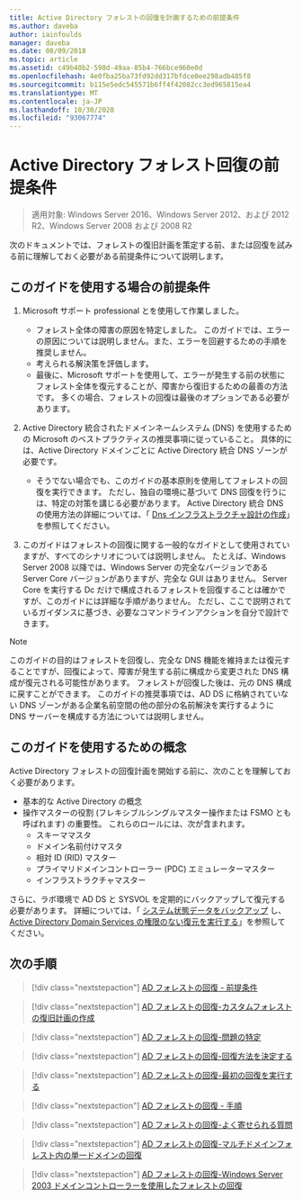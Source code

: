 ```yaml
---
title: Active Directory フォレストの回復を計画するための前提条件
ms.author: daveba
author: iainfoulds
manager: daveba
ms.date: 08/09/2018
ms.topic: article
ms.assetid: c49b40b2-598d-49aa-85b4-766bce960e0d
ms.openlocfilehash: 4e0fba25ba73fd92dd317bfdce0ee298adb485f8
ms.sourcegitcommit: b115e5edc545571b6ff4f42082cc3ed965815ea4
ms.translationtype: MT
ms.contentlocale: ja-JP
ms.lasthandoff: 10/30/2020
ms.locfileid: "93067774"
---
```

# <a name="active-directory-forest-recovery-prerequisites"></a>Active Directory フォレスト回復の前提条件

> 適用対象: Windows Server 2016、Windows Server 2012、および 2012 R2、Windows Server 2008 および 2008 R2

次のドキュメントでは、フォレストの復旧計画を策定する前、または回復を試みる前に理解しておく必要がある前提条件について説明します。

## <a name="assumptions-for-using-this-guide"></a>このガイドを使用する場合の前提条件

1. Microsoft サポート professional とを使用して作業しました。
   - フォレスト全体の障害の原因を特定しました。 このガイドでは、エラーの原因については説明しません。また、エラーを回避するための手順を推奨しません。
   - 考えられる解決策を評価します。
   - 最後に、Microsoft サポートを使用して、エラーが発生する前の状態にフォレスト全体を復元することが、障害から復旧するための最善の方法です。 多くの場合、フォレストの回復は最後のオプションである必要があります。

1. Active Directory 統合されたドメインネームシステム (DNS) を使用するための Microsoft のベストプラクティスの推奨事項に従っていること。 具体的には、Active Directory ドメインごとに Active Directory 統合 DNS ゾーンが必要です。
   - そうでない場合でも、このガイドの基本原則を使用してフォレストの回復を実行できます。 ただし、独自の環境に基づいて DNS 回復を行うには、特定の対策を講じる必要があります。 Active Directory 統合 DNS の使用方法の詳細については、「 [Dns インフラストラクチャ設計の作成](../../ad-ds/plan/Creating-a-DNS-Infrastructure-Design.md)」を参照してください。

1. このガイドはフォレストの回復に関する一般的なガイドとして使用されていますが、すべてのシナリオについては説明しません。 たとえば、Windows Server 2008 以降では、Windows Server の完全なバージョンである Server Core バージョンがありますが、完全な GUI はありません。 Server Core を実行する Dc だけで構成されるフォレストを回復することは確かですが、このガイドには詳細な手順がありません。 ただし、ここで説明されているガイダンスに基づき、必要なコマンドラインアクションを自分で設計できます。

> [!NOTE]
> このガイドの目的はフォレストを回復し、完全な DNS 機能を維持または復元することですが、回復によって、障害が発生する前に構成から変更された DNS 構成が復元される可能性があります。 フォレストが回復した後は、元の DNS 構成に戻すことができます。 このガイドの推奨事項では、AD DS に格納されていない DNS ゾーンがある企業名前空間の他の部分の名前解決を実行するように DNS サーバーを構成する方法については説明しません。

## <a name="concepts-for-using-this-guide"></a>このガイドを使用するための概念

Active Directory フォレストの回復計画を開始する前に、次のことを理解しておく必要があります。

- 基本的な Active Directory の概念
- 操作マスターの役割 (フレキシブルシングルマスター操作または FSMO とも呼ばれます) の重要性。 これらのロールには、次が含まれます。
  - スキーママスタ
  - ドメイン名前付けマスタ
  - 相対 ID (RID) マスター
  - プライマリドメインコントローラー (PDC) エミュレーターマスター
  - インフラストラクチャマスター

さらに、ラボ環境で AD DS と SYSVOL を定期的にバックアップして復元する必要があります。 詳細については、「 [システム状態データをバックアップ](AD-Forest-Recovery-Procedures.md) し、 [Active Directory Domain Services の権限のない復元を実行する](AD-Forest-Recovery-Procedures.md)」を参照してください。

## <a name="next-steps"></a>次の手順

> [!div class="nextstepaction"]
> [AD フォレストの回復 - 前提条件](AD-Forest-Recovery-Prerequisties.md)

> [!div class="nextstepaction"]
> [AD フォレストの回復-カスタムフォレストの復旧計画の作成](AD-Forest-Recovery-Devising-a-Plan.md)

> [!div class="nextstepaction"]
> [AD フォレストの回復-問題の特定](AD-Forest-Recovery-Identify-the-Problem.md)

> [!div class="nextstepaction"]
> [AD フォレストの回復-回復方法を決定する](AD-Forest-Recovery-Determine-how-to-Recover.md)

> [!div class="nextstepaction"]
> [AD フォレストの回復-最初の回復を実行する](AD-Forest-Recovery-Perform-initial-recovery.md)

> [!div class="nextstepaction"]
> [AD フォレストの回復 - 手順](AD-Forest-Recovery-Procedures.md)

> [!div class="nextstepaction"]
> [AD フォレストの回復-よく寄せられる質問](AD-Forest-Recovery-FAQ.md)

> [!div class="nextstepaction"]
> [AD フォレストの回復-マルチドメインフォレスト内の単一ドメインの回復](AD-Forest-Recovery-Single-Domain-in-Multidomain-Recovery.md)

> [!div class="nextstepaction"]
> [AD フォレストの回復-Windows Server 2003 ドメインコントローラーを使用したフォレストの回復](AD-Forest-Recovery-Windows-Server-2003.md)
